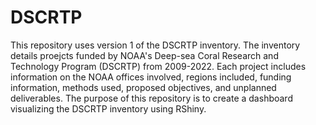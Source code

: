 # DSCRTP
This repository uses version 1 of the DSCRTP inventory. The inventory details proejcts funded by NOAA's Deep-sea Coral Research and Technology Program (DSCRTP) from 2009-2022. Each project includes information on the NOAA offices involved, regions included, funding information, methods used, proposed objectives, and unplanned deliverables. The purpose of this repository is to create a dashboard visualizing the DSCRTP inventory using RShiny. 
